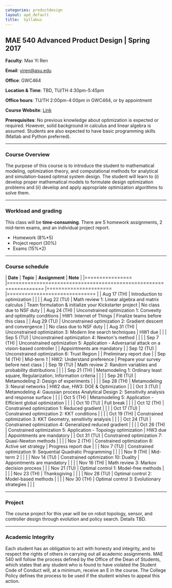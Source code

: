 ```yaml
---
categories: productdesign
layout: apd_default
title:  Syllabus
---
```


## MAE 540 Advanced Product Design | Spring 2017 

**Faculty**: Max Yi Ren 

**Email**: yiren@asu.edu 

**Office**: GWC464

**Location & Time**: TBD, TU/TH 4:30pm-5:45pm

**Office hours**: TU/TH 2:00pm-4:00pm in GWC464, or by appointment

**Course Website**: <a href="Designinformaticslab.github.com/teaching/opt_index.html"> Link </a>

**Prerequisites**:  No previous knowledge about optimization is expected or required. 
However, solid background in calculus and linear algebra is assumed. 
Students are also expected to have basic programming skills (Matlab and Python preferred).

***

### Course Overview

The purpose of this course is to introduce the student to mathematical modeling, 
optimization theory, and computational methods for analytical and simulation-based 
optimal system design. The student will learn to (i) develop proper mathematical 
models to formulate design optimization problems and (ii) develop and apply appropriate 
optimization algorithms to solve them.

***

### Workload and grading

This class will be **time-consuming**. There are 5 homework assignments, 
2 mid-term exams, and an individual project report. 

* Homework (8%*5)
* Project report (30%)
* Exams (15%*2)

***

### Course schedule

| **Date**      	        | **Topic**                                                            	| **Assignment** 	        | **Note** 	                        |
|================           |==================================================================     |======================     |==============================     |
| Aug 17 (TH)	            | Introduction to optimization                                          |            	        |                           	|
| Aug 22 (TU)	            | Math review 1: Linear algebra and matrix calculus                                              | Team formulation & initialize your Kickstarter project | No class due to NSF duty |
| Aug 24 (TH)	            | Unconstrained optimization 1: Convexity and optimality conditions                                               | HW1: Internet of Things           	        | Finalize teams before this class |
| Aug 29 (TU)	            | Unconstrained optimization 2: Gradient descent and convergence             	                                                |       	                                    |  No class due to NSF duty    	                        |
| Aug 31 (TH)	            | Unconstrained optimization 3: Modern line search techniques | HW1 due           	        |      	                        |
| Sep 5 (TU)	            | Unconstrained optimization 4: Newton's method    |            	        |      	                        |
| Sep 7 (TH)                | Unconstrained optimization 5: Application - Adversarial attack on a vision-based controller                                          	  |            	        | Appointments are mandatory        |
| Sep 12 (TU)	            | Unconstrained optimization 6: Trust Region |            	        | Preliminary report due     	                        |
| Sep 14 (TH)	            | Mid-term 1                 	| HW2: Understand preference      	| Prepare your survey before next class      	|
| Sep 19  (TU)	            | Math review 2: Random variables and probability distributions                  	            |            	        |      	    |
| Sep 21 (TH)	            | Metamodeling 1: Ordinary least square, Regularization, Information criteria |            	        |      	                        |
| Sep 26 (TU)	            | Metamodeling 2: Design of experiments                                |            	        |      	                        |
| Sep 28 (TH)	            | Metamodeling 3: Neural networks                         	| HW2 due, HW3: DOE & Optimization      	|                           	|
| Oct 3 (TU)	            | Metamodeling 4: Gaussian process                        Analytical Design 2: Sensitivity analysis and response surface    |            	        |                           	|
| Oct 5 (TH)	            | Metamodeling 5: Application - Efficient global optimization                          |            	        |                           	|
| Oct 10 (TU)	            | Full break |            	        |                           	|
| Oct 12 (TH)	            | Constrained optimization 1: Reduced gradient |            	        |                           	|
| Oct 17 (TU)	            | Constrained optimization 2: KKT conditions                                                      	|            	        |                               |
| Oct 19 (TH)	            | Constrained optimization 3: KKT Geometry, sensitivity analysis |                |                           	|
| Oct 24 (TU)	            | Constrained optimization 4: Generalized reduced gradient |            	        |                            	|
| Oct 26 (TH)	            | Constrained optimization 5: Application - Topology optimization |  HW3 due          	        | Appointments are mandatory     	    | 
| Oct 31 (TU)	            | Constrained optimization 7: Quasi-Newton methods |              	        |                           	|
| Nov 2 (TH)                | Constrained optimization 8: Active set strategy 	                | Progress report due | |
| Nov 7 (TU)	            | Constrained optimization 9: Sequential Quadratic Programming     |            	        |                           	|
| Nov 9 (TH)	            | Mid-term 2 |            	        |                           	|
| Nov 14 (TU)	            | Constrained optimization 10: Duality  | Appointments are mandatory                              |            	        |                            	|
| Nov 16 (TH)	            | Math review 3: Markov decision process           	        |                            	|
| Nov 21 (TU)	            | Optimal control 1: Model-free methods  |            	        |                            	|
| Nov 23 (TH)	            | Thanksgiving                                      	            |            	        |                            	|
| Nov 28 (TU)	            | Optimal control 2: Model-based methods |            	        |                            	|
| Nov 30 (TH)	            | Optimal control 3: Evolutionary strategies                   	|            	        |                            	|

***

### Project

The course project for this year will be on robot topology, sensor, and controller design through evolution and policy search. Details TBD.

***

### Academic Integrity

Each student has an obligation to act with honesty and integrity, and to respect the rights of others in carrying out all academic assignments. MAE 540 will follow the process defined by the Office of the Dean of Students, which states that any student who is found to have violated the Student Code of Conduct will, at a minimum, receive an E in the course. The College Policy defines the process to be used if the student wishes to appeal this action.